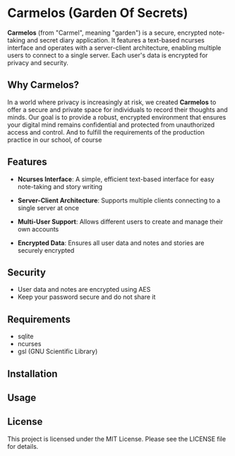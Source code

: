 # Carmelos (Garden Of Secrets)

**Carmelos** (from "Carmel", meaning "garden") is a secure, encrypted note-taking and secret diary application. It features a text-based ncurses interface and operates with a server-client architecture, enabling multiple users to connect to a single server. Each user's data is encrypted for privacy and security.


## Why Carmelos?

In a world where privacy is increasingly at risk, we created **Carmelos** to offer a secure and private space for individuals to record their thoughts and minds. Our goal is to provide a robust, encrypted environment that ensures your digital mind remains confidential and protected from unauthorized access and control. And to fulfill the requirements of the production practice in our school, of course


## Features

- **Ncurses Interface**: A simple, efficient text-based interface for easy note-taking and story writing

- **Server-Client Architecture**: Supports multiple clients connecting to a single server at once

- **Multi-User Support**: Allows different users to create and manage their own accounts

- **Encrypted Data**: Ensures all user data and notes and stories are securely encrypted


## Security

- User data and notes are encrypted using AES
- Keep your password secure and do not share it


## Requirements

- sqlite
- ncurses
- gsl (GNU Scientific Library)


## Installation



## Usage



## License
This project is licensed under the MIT License. Please see the LICENSE file for details.
